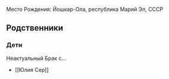 Место Рождения: Йошкар-Ола, республика Марий Эл, СССР

## Родственники
### Дети
Неактуальный Брак с...
- [[Юлия Сер]]
